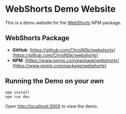 # WebShorts Demo Website

This is a demo website for the [WebShorts](https://github.com/ChrisNSki/webshorts) NPM package.

## WebShorts Package

- **GitHub**: [https://github.com/ChrisNSki/webshorts](https://github.com/ChrisNSki/webshorts)
- **NPM**: [https://www.npmjs.com/package/webshorts](https://www.npmjs.com/package/webshorts)

## Running the Demo on your own

```bash
npm install
npm run dev
```

Open [http://localhost:3000](http://localhost:3000) to view the demo.
